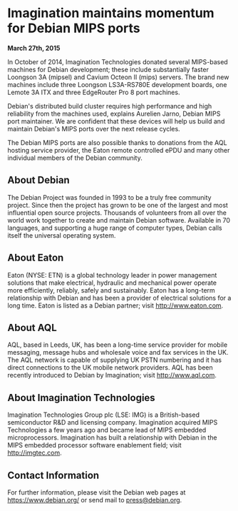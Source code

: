 
Imagination maintains momentum for Debian MIPS ports
====================================================


**March 27th, 2015**



In October of 2014, Imagination Technologies donated several
MIPS-based machines for Debian development; these include
substantially faster Loongson 3A (mipsel) and Cavium Octeon II (mips)
servers. The brand new machines include three Loongson LS3A-RS780E
development boards, one Lemote 3A ITX and three EdgeRouter Pro 8 port
machines.




Debian's distributed build cluster requires high performance and high
reliability from the machines used, explains Aurelien Jarno, Debian
MIPS port maintainer. We are confident that these devices will help us
build and maintain Debian's MIPS ports over the next release cycles.




The Debian MIPS ports are also possible thanks to donations from the
AQL hosting service provider, the Eaton remote controlled ePDU and
many other individual members of the Debian community.



About Debian
------------



The Debian Project was founded in 1993 to be a truly free community
project. Since then the project has grown to be one of the largest
and most influential open source projects. Thousands of volunteers
from all over the world work together to create and maintain Debian
software. Available in 70 languages, and supporting a huge range of
computer types, Debian calls itself the universal operating system.



About Eaton
-----------



Eaton (NYSE: ETN) is a global technology leader in power management
solutions that make electrical, hydraulic and mechanical power operate
more efficiently, reliably, safely and sustainably. Eaton has a
long-term relationship with Debian and has been a provider of electrical
solutions for a long time. Eaton is listed as a Debian partner; visit
<http://www.eaton.com>.



About AQL
---------



AQL, based in Leeds, UK, has been a long-time service provider for
mobile messaging, message hubs and wholesale voice and fax services in the UK.
The AQL network is capable of supplying UK PSTN numbering and it has direct
connections to the UK mobile network providers. AQL has been recently
introduced to Debian by Imagination; visit
<http://www.aql.com>.



About Imagination Technologies
------------------------------



Imagination Technologies Group plc (LSE: IMG) is a British-based
semiconductor R&D and licensing company. Imagination acquired MIPS
Technologies a few years ago and became lead of MIPS embedded
microprocessors. Imagination has built a relationship with Debian in the MIPS
embedded processor software enablement field; visit
<http://imgtec.com>.



Contact Information
-------------------


For further information, please visit the Debian web pages at
<https://www.debian.org/> or send mail to
<press@debian.org>.



